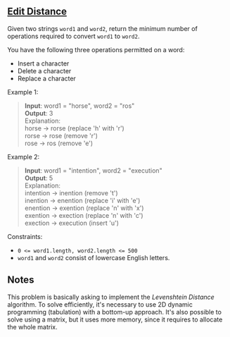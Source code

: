## [Edit Distance](https://leetcode.com/problems/edit-distance/description/)

Given two strings `word1` and `word2`, return the minimum number of operations required to convert `word1` to `word2`.

You have the following three operations permitted on a word:

- Insert a character
- Delete a character
- Replace a character

Example 1:

> **Input**: word1 = "horse", word2 = "ros"\
> **Output**: 3\
> Explanation:\
> horse -> rorse (replace 'h' with 'r')\
> rorse -> rose (remove 'r')\
> rose -> ros (remove 'e')

Example 2:

> **Input**: word1 = "intention", word2 = "execution"\
> **Output**: 5\
> Explanation:\
> intention -> inention (remove 't')\
> inention -> enention (replace 'i' with 'e')\
> enention -> exention (replace 'n' with 'x')\
> exention -> exection (replace 'n' with 'c')\
> exection -> execution (insert 'u')

Constraints:

- `0 <= word1.length, word2.length <= 500`
- `word1` and `word2` consist of lowercase English letters.

## Notes

This problem is basically asking to implement the _Levenshtein Distance_ algorithm. To solve efficiently, it's necessary to use 2D dynamic programming (tabulation) with a bottom-up approach. It's also possible to solve using a matrix, but it uses more memory, since it requires to allocate the whole matrix.
